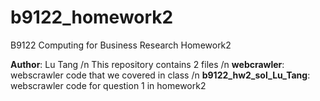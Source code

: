 # b9122_homework2
B9122 Computing for Business Research Homework2

**Author**: Lu Tang /n
This repository contains 2 files /n
**webcrawler**: webscrawler code that we covered in class /n
**b9122_hw2_sol_Lu_Tang**: webscrawler code for question 1 in homework2
